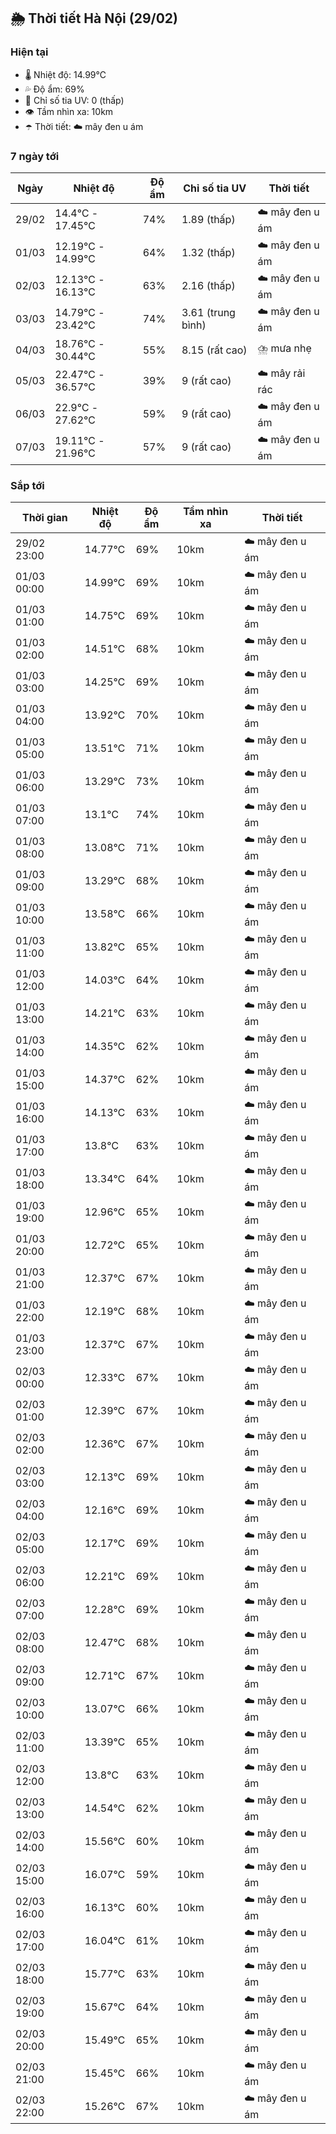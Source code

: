 ## 🌦️ Thời tiết Hà Nội (29/02)

### Hiện tại

- 🌡️ Nhiệt độ: 14.99℃
- 💦 Độ ẩm: 69%
- 🌟 Chỉ số tia UV: 0 (thấp)
- 👁️ Tầm nhìn xa: 10km
- ☂️ Thời tiết: ☁️ mây đen u ám

### 7 ngày tới

| Ngày | Nhiệt độ | Độ ẩm | Chỉ số tia UV | Thời tiết |
| --- | --- | --- | --- | --- |
| 29/02 | 14.4℃ - 17.45℃ | 74% | 1.89 (thấp) | ☁️ mây đen u ám |
| 01/03 | 12.19℃ - 14.99℃ | 64% | 1.32 (thấp) | ☁️ mây đen u ám |
| 02/03 | 12.13℃ - 16.13℃ | 63% | 2.16 (thấp) | ☁️ mây đen u ám |
| 03/03 | 14.79℃ - 23.42℃ | 74% | 3.61 (trung bình) | ☁️ mây đen u ám |
| 04/03 | 18.76℃ - 30.44℃ | 55% | 8.15 (rất cao) | ⛈️ mưa nhẹ |
| 05/03 | 22.47℃ - 36.57℃ | 39% | 9 (rất cao) | ☁️ mây rải rác |
| 06/03 | 22.9℃ - 27.62℃ | 59% | 9 (rất cao) | ☁️ mây đen u ám |
| 07/03 | 19.11℃ - 21.96℃ | 57% | 9 (rất cao) | ☁️ mây đen u ám |

### Sắp tới

| Thời gian | Nhiệt độ | Độ ẩm | Tầm nhìn xa | Thời tiết |
| --- | --- | --- | --- | --- |
| 29/02 23:00 | 14.77℃ | 69% | 10km | ☁️ mây đen u ám |
| 01/03 00:00 | 14.99℃ | 69% | 10km | ☁️ mây đen u ám |
| 01/03 01:00 | 14.75℃ | 69% | 10km | ☁️ mây đen u ám |
| 01/03 02:00 | 14.51℃ | 68% | 10km | ☁️ mây đen u ám |
| 01/03 03:00 | 14.25℃ | 69% | 10km | ☁️ mây đen u ám |
| 01/03 04:00 | 13.92℃ | 70% | 10km | ☁️ mây đen u ám |
| 01/03 05:00 | 13.51℃ | 71% | 10km | ☁️ mây đen u ám |
| 01/03 06:00 | 13.29℃ | 73% | 10km | ☁️ mây đen u ám |
| 01/03 07:00 | 13.1℃ | 74% | 10km | ☁️ mây đen u ám |
| 01/03 08:00 | 13.08℃ | 71% | 10km | ☁️ mây đen u ám |
| 01/03 09:00 | 13.29℃ | 68% | 10km | ☁️ mây đen u ám |
| 01/03 10:00 | 13.58℃ | 66% | 10km | ☁️ mây đen u ám |
| 01/03 11:00 | 13.82℃ | 65% | 10km | ☁️ mây đen u ám |
| 01/03 12:00 | 14.03℃ | 64% | 10km | ☁️ mây đen u ám |
| 01/03 13:00 | 14.21℃ | 63% | 10km | ☁️ mây đen u ám |
| 01/03 14:00 | 14.35℃ | 62% | 10km | ☁️ mây đen u ám |
| 01/03 15:00 | 14.37℃ | 62% | 10km | ☁️ mây đen u ám |
| 01/03 16:00 | 14.13℃ | 63% | 10km | ☁️ mây đen u ám |
| 01/03 17:00 | 13.8℃ | 63% | 10km | ☁️ mây đen u ám |
| 01/03 18:00 | 13.34℃ | 64% | 10km | ☁️ mây đen u ám |
| 01/03 19:00 | 12.96℃ | 65% | 10km | ☁️ mây đen u ám |
| 01/03 20:00 | 12.72℃ | 65% | 10km | ☁️ mây đen u ám |
| 01/03 21:00 | 12.37℃ | 67% | 10km | ☁️ mây đen u ám |
| 01/03 22:00 | 12.19℃ | 68% | 10km | ☁️ mây đen u ám |
| 01/03 23:00 | 12.37℃ | 67% | 10km | ☁️ mây đen u ám |
| 02/03 00:00 | 12.33℃ | 67% | 10km | ☁️ mây đen u ám |
| 02/03 01:00 | 12.39℃ | 67% | 10km | ☁️ mây đen u ám |
| 02/03 02:00 | 12.36℃ | 67% | 10km | ☁️ mây đen u ám |
| 02/03 03:00 | 12.13℃ | 69% | 10km | ☁️ mây đen u ám |
| 02/03 04:00 | 12.16℃ | 69% | 10km | ☁️ mây đen u ám |
| 02/03 05:00 | 12.17℃ | 69% | 10km | ☁️ mây đen u ám |
| 02/03 06:00 | 12.21℃ | 69% | 10km | ☁️ mây đen u ám |
| 02/03 07:00 | 12.28℃ | 69% | 10km | ☁️ mây đen u ám |
| 02/03 08:00 | 12.47℃ | 68% | 10km | ☁️ mây đen u ám |
| 02/03 09:00 | 12.71℃ | 67% | 10km | ☁️ mây đen u ám |
| 02/03 10:00 | 13.07℃ | 66% | 10km | ☁️ mây đen u ám |
| 02/03 11:00 | 13.39℃ | 65% | 10km | ☁️ mây đen u ám |
| 02/03 12:00 | 13.8℃ | 63% | 10km | ☁️ mây đen u ám |
| 02/03 13:00 | 14.54℃ | 62% | 10km | ☁️ mây đen u ám |
| 02/03 14:00 | 15.56℃ | 60% | 10km | ☁️ mây đen u ám |
| 02/03 15:00 | 16.07℃ | 59% | 10km | ☁️ mây đen u ám |
| 02/03 16:00 | 16.13℃ | 60% | 10km | ☁️ mây đen u ám |
| 02/03 17:00 | 16.04℃ | 61% | 10km | ☁️ mây đen u ám |
| 02/03 18:00 | 15.77℃ | 63% | 10km | ☁️ mây đen u ám |
| 02/03 19:00 | 15.67℃ | 64% | 10km | ☁️ mây đen u ám |
| 02/03 20:00 | 15.49℃ | 65% | 10km | ☁️ mây đen u ám |
| 02/03 21:00 | 15.45℃ | 66% | 10km | ☁️ mây đen u ám |
| 02/03 22:00 | 15.26℃ | 67% | 10km | ☁️ mây đen u ám |

